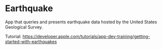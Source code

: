 # Earthquake

App that queries and presents earthquake data hosted by the United States Geological Survey.

Tutorial: https://developer.apple.com/tutorials/app-dev-training/getting-started-with-earthquakes